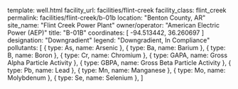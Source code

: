 template: well.html
facility_url: facilities/flint-creek
facility_class: flint_creek
permalink: facilities/flint-creek/b-01b
location: "Benton County, AR"
site_name: "Flint Creek Power Plant"
owner/operator: "American Electric Power (AEP)"
title: "B-01B"
coordinates: [
  -94.513442,
  36.260697
]
designation: "Downgradient"
legend: "Downgradient, In Compliance"
pollutants: [
  {
    type: As,
    name: Arsenic
  },
  {
    type: Ba,
    name: Barium
  },
  {
    type: B,
    name: Boron
  },
  {
    type: Cr,
    name: Chromium
  },
  {
    type: GAPA,
    name: Gross Alpha Particle Activity
  },
  {
    type: GBPA,
    name: Gross Beta Particle Activity
  },
  {
    type: Pb,
    name: Lead
  },
  {
    type: Mn,
    name: Manganese
  },
  {
    type: Mo,
    name: Molybdenum
  },
  {
    type: Se,
    name: Selenium
  },
]